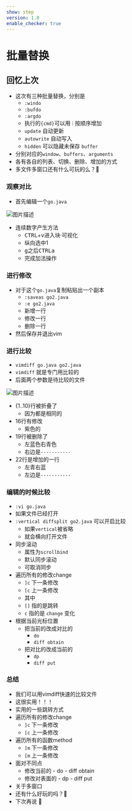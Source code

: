 ```yaml
---
show: step
version: 1.0
enable_checker: true
---
```


# 批量替换

## 回忆上次


- 这次有三种批量替换，分别是
	- `:windo`
	- `:bufdo`
	- `:argdo`
	- 执行的`{cmd}`可以用`｜`按顺序增加
	- `update` 自动更新
	- `autowrite` 自动写入
	- `hidden` 可以隐藏未保存 `buffer`
- 分别对应的`window`、`buffers`、`arguments`
- 各有各自的列表、切换、删除、增加的方式
- 多文件多窗口还有什么可玩的么？🤔

### 观察对比

- 首先编辑一个`go.java`

![图片描述](https://doc.shiyanlou.com/courses/uid1190679-20210712-1626058725402)

- 连续数字产生方法
	- <kbd>CTRL</kbd>+<kbd>v</kbd>进入块·可视化
	- 纵向选中1
	- <kbd>g</kbd>之后<kbd>CTRL</kbd><kbd>a</kbd>
	- 完成加法操作

### 进行修改 
- 对于这个`go.java`复制粘贴出一个副本
	- `:saveas go2.java`
	- `:e go2.java`
	- 新增一行
	- 修改一行
	- 删除一行
- 然后保存并退出vim

### 进行比较

- `vimdiff go.java go2.java`
- `vimdiff` 就是专门用比较的
- 后面两个参数是待比较的文件

![图片描述](https://doc.shiyanlou.com/courses/uid1190679-20210712-1626059018596)

- {1..10}行被折叠了
	- 因为都是相同的
- 16行有修改
	- 紫色的
- 19行被删除了
	- 左蓝色右青色
	- 右边是`-----------`
- 22行是增加的一行
	- 左青右蓝
	- 左边是`-----------`


### 编辑的时候比较
- `:vi go.java` 
- 如果文件已经打开
- `:vertical diffsplit go2.java` 可以开启比较
	- 如果`vertical`被省略
	- 就会横向打开文件 
- 同步滚动
	- 属性为`scrollbind`
	- 默认同步滚动
	- 可取消同步
- 遍历所有的修改change
	-  `]c` 下一条修改
	-  `[c` 上一条修改
	- 其中
	- `[]` 指的是跳转
	- `c` 指的是 `change` 变化
- 根据当前光标位置
	- 把当前的改成对比的 
		- `do`
		- `diff obtain`
	- 把对比的改成当前的
		- `dp`
		- `diff put`

### 总结
- 我们可以用vimdiff快速的比较文件
- 这很实用！！！
- 实用的一些跳转方式
- 遍历所有的修改change
	-  `]c` 下一条修改
	-  `[c` 上一条修改
- 遍历所有的函数method
	-  `]m` 下一条修改
	-  `[m` 上一条修改
-  面对不同点
	- 修改当前的  - do - diff obtain
	- 修改对表面的 - dp - diff put
- 关于多窗口
- 还有什么好玩的吗？🤔
- 下次再说 👋






